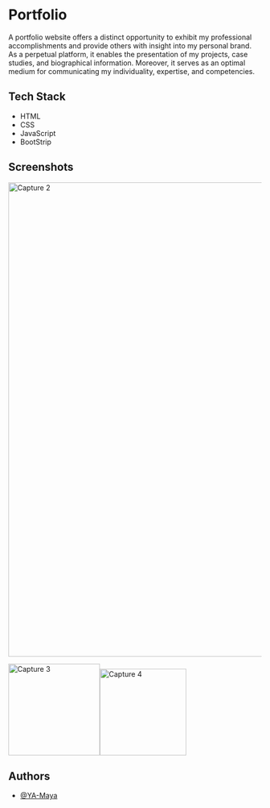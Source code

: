 # Portfolio

A portfolio website offers a distinct opportunity to exhibit my professional accomplishments and provide others with insight into my personal brand. As a perpetual platform, it enables the presentation of my projects, case studies, and biographical information. Moreover, it serves as an optimal medium for communicating my individuality, expertise, and competencies.

## Tech Stack
- HTML
- CSS
- JavaScript
- BootStrip


## Screenshots

<img width="942" alt="Capture 2" src="https://user-images.githubusercontent.com/98185508/225885524-80708e19-8d66-4914-a602-012d60d0d637.PNG">
<br>

<img width="182" alt="Capture 3" src="https://user-images.githubusercontent.com/98185508/225885531-98792560-1966-47d3-913e-d6464d45eacc.PNG"><img width="172" alt="Capture 4" src="https://user-images.githubusercontent.com/98185508/225885532-0778a956-2605-4c80-a26f-c9e09d36837b.PNG">


## Authors
- [@YA-Maya](https://github.com/YA-Maya)
